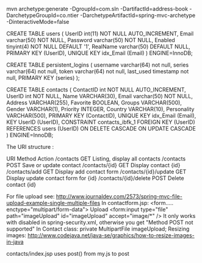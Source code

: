 mvn archetype:generate -DgroupId=com.sln -DartifactId=address-book -DarchetypeGroupId=co.ntier -DarchetypeArtifactId=spring-mvc-archetype -DinteractiveMode=false

CREATE TABLE users (
  UserID int(11) NOT NULL AUTO_INCREMENT,
  Email varchar(50) NOT NULL,
  Password varchar(50) NOT NULL,
  Enabled tinyint(4) NOT NULL DEFAULT '1',
  RealName varchar(50) DEFAULT NULL,
  PRIMARY KEY (UserID),
  UNIQUE KEY idx_Email (Email)
) ENGINE=InnoDB;

CREATE TABLE persistent_logins (
    username varchar(64) not null,
    series varchar(64) not null,
    token varchar(64) not null,
    last_used timestamp not null,
    PRIMARY KEY (series)
);

CREATE TABLE contacts (
  ContactID int NOT NULL AUTO_INCREMENT,
  UserID int NOT NULL,
  Name VARCHAR(30),
  Email varchar(50) NOT NULL,
  Address VARCHAR(255),
  Favorite BOOLEAN,
  Groups VARCHAR(500),
  Gender VARCHAR(1),
  Priority INTEGER,
  Country VARCHAR(10),
  Personality VARCHAR(500),
  PRIMARY KEY (ContactID),
  UNIQUE KEY idx_Email (Email),
  KEY UserID (UserID),
  CONSTRAINT contacts_ibfk_1 FOREIGN KEY (UserID) REFERENCES users (UserID) ON DELETE CASCADE ON UPDATE CASCADE
) ENGINE=InnoDB;



The URI structure :

URI					Method	Action
/contacts				GET		Listing, display all contacts
/contacts				POST	Save or update contact
/contacts/{id}			GET		Display contact {id}
/contacts/add			GET		Display add contact form
/contacts/{id}/update	GET		Display update contact form for {id}
/contacts/{id}/delete	POST	Delete contact {id}


For file upload see: http://www.journaldev.com/2573/spring-mvc-file-upload-example-single-multiple-files
	In contactform.jsp:
		<form.....  enctype="multipart/form-data">
		<label for="imageUpload">Upload</label>
        <form:input type="file" path="imageUpload" id="imageUpload" accept="image/*" />
    It only works with <csrf/> disabled in spring-security.xml, otherwise you get "Method POST not supported"
    In Contact class: private MultipartFile imageUpload;
    Resizing images: http://www.codejava.net/java-se/graphics/how-to-resize-images-in-java  
	
contacts/index.jsp uses post() from my.js to post 